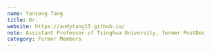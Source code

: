 ```yaml
---
name: Yansong Tang
title: Dr.
website: https://andytang15.github.io/
note: Assistant Professor of Tsinghua University, former PostDoc
category: Former Members
---
```


